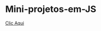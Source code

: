 # Mini-projetos-em-JS

<a target="_blank" href="https://alyssondemari.github.io/Mini-projetos-em-JS/">Clic Aqui</a>
